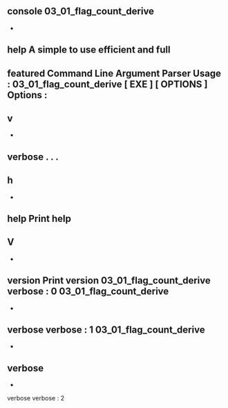 console
03_01_flag_count_derive
-
-
help
A
simple
to
use
efficient
and
full
-
featured
Command
Line
Argument
Parser
Usage
:
03_01_flag_count_derive
[
EXE
]
[
OPTIONS
]
Options
:
-
v
-
-
verbose
.
.
.
-
h
-
-
help
Print
help
-
V
-
-
version
Print
version
03_01_flag_count_derive
verbose
:
0
03_01_flag_count_derive
-
-
verbose
verbose
:
1
03_01_flag_count_derive
-
-
verbose
-
-
verbose
verbose
:
2
